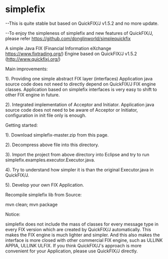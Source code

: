 # simplefix

--This is quite stable but based on QuickFIX/J v1.5.2 and no more update.

--To enjoy the simpleness of simplefix and new features of QuickFIX/J, please refer https://github.com/donglinworld/simplequickfix

A simple Java FIX (Financial Information eXchange https://www.fixtrading.org/) Engine based on QuickFIX/J v1.5.2 (http://www.quickfixj.org/)

Main improvements:

1). Providing one simple abstract FIX layer (interfaces)
Application java source code does not need to directly depend on QuickFIX/J FIX engine classes.
Application based on simplefix interfaces is very easy to shift to other FIX engine in future.

2). Integrated implementation of Acceptor and Initiator.
Application java source code does not need to be aware of Acceptor or Initiator, configuration in init file only is enough.


Getting started:

1). Download simplefix-master.zip from this page.

2). Decompress above file into this directory.

3). Import the project from above directory into Eclipse and try to run simplefix.examples.executor.Executor.java.

4). Try to understand how simpler it is than the original Executor.java in QuickFIX/J.

5). Develop your own FIX Application.


Recompile simplefix lib from Source:

mvn clean; mvn package


Notice:

simplefix does not include the mass of classes for every message type in every FIX version which are created by QuickFIX/J automatically.
This makes the FIX engine is much lighter and simpler.
And this also makes the interface is more closed with other commercial FIX engine, such as ULLINK APPIA, ULLINK ULFIX.
If you think QuickFIX/J's approach is more convenient for your Application, please use QuickFIX/J directly.
